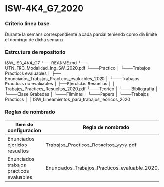# ISW-4K4_G7_2020

### Criterio linea base ###

Durante la semana correspondiente a cada parcial teniendo como dia limite el domingo de dicha semana


### Estrcutura de repositorio ###
ISW_ISO_4K4_G7
└──   README.md
└──	UTN_FRC_Modalidad_Ing_SW_2020.pdf
└───Practico
│   └───Trabajos Practicos evaluables
│		├──	Enunciados_Trabajos_Practicos_evaluables_2020
│   └───Trabajos Practicos no evaluables
│       ├──Ejercicios Resueltos
│ 		│ Trabajos_Practicos_Resueltos_2020.pdf
└───Teorico
│   └───Bibliografia
│   └───Clase Grabadas
│ 	└───Filminas
│ 	└───Papers
│ 	└───Trabajos Practicos
│ 		│ ISW_Lineamientos_para_trabajos_teóricos_2020


### Reglas de nombrado ###

| Item de configuracion | Regla de nombrado | Ubicacion fisica |
| --------------------- | ----------------- | ---------------- |
| Enunciados ejericios resueltos | Trabajos_Practicos_Resueltos_yyyy.pdf |	Practico/TrabajosPracticosnoevaluables/Ejercicios Resueltos |
| Enunciados trabajos practicos evaluables | Enunciados_Trabajos_Practicos_evaluable_2020.pdf | Practico/Trabajos Practicos evaluables |
